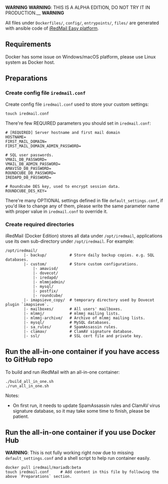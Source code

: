 __WARNING__
__WARNING__: THIS IS A ALPHA EDITION, DO NOT TRY IT IN PRODUCTION.__
__WARNING__

All files under `Dockerfiles/`, `config/`, `entrypoints/`, `files/` are
generated with ansible code of [iRedMail Easy platform](https://www.iredmail.org/easy.html).

## Requirements

Docker has some issue on Windows/macOS platform, please use Linux system as
Docker host.

## Preparations

### Create config file `iredmail.conf`

Create config file `iredmail.conf` used to store your custom settings:

```
touch iredmail.conf
```

There're few REQUIRED parameters you should set in `iredmail.conf`:

```
# [REQUIRED] Server hostname and first mail domain
HOSTNAME=
FIRST_MAIL_DOMAIN=
FIRST_MAIL_DOMAIN_ADMIN_PASSWORD=

# SQL user passwords.
VMAIL_DB_PASSWORD=
VMAIL_DB_ADMIN_PASSWORD=
AMAVISD_DB_PASSWORD=
ROUNDCUBE_DB_PASSWORD=
IREDAPD_DB_PASSWORD=

# Roundcube DES key, used to encrypt session data.
ROUNDCUBE_DES_KEY=
```

There're many OPTIONAL settings defined in file `default_settings.conf`, if
you'd like to change any of them, please write the same parameter name with
proper value in `iredmail.conf` to override it.

### Create required directories

iRedMail (Docker Edition) stores all data under `/opt/iredmail`, applications
use its own sub-directory under `/opt/iredmail`. For example:

```
/opt/iredmail/
        |- backup/          # Store daily backup copies. e.g. SQL databases.
        |- custom/          # Store custom configurations.
            |- amavisd/
            |- dovecot/
            |- iredapd/
            |- mlmmjadmin/
            |- mysql/
            |- postfix/
            |- roundcube/
        |- imapsieve_copy/  # temporary directory used by Dovecot plugin `imapsieve`.
        |- mailboxes/       # All users' mailboxes.
        |- mlmmj/           # mlmmj mailing lists.
        |- mlmmj-archive/   # Archive of mlmmj mailing lists.
        |- mysql/           # MySQL databases.
        |- sa_rules/        # SpamAssassin rules.
        |- clamav/          # ClamAV signature database.
        |- ssl/             # SSL cert file and private key.
```

## Run the all-in-one container if you have access to GitHub repo

To build and run iRedMail with an all-in-one container:

```
./build_all_in_one.sh
./run_all_in_one.sh
```

Notes:

- On first run, it needs to update SpamAssassin rules and ClamAV virus
  signature database, so it may take some time to finish, please be patient.

## Run the all-in-one container if you use Docker Hub

__WARNING__: This is not fully working right now due to missing
`default_settings.conf` and a shell script to help run container easily.

```
docker pull iredmail/mariadb:beta
touch iredmail.conf     # Add content in this file by following the above `Preparations` section.
```
